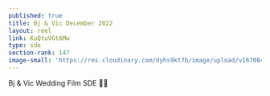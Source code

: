 ```yaml
---
published: true
title: Bj & Vic December 2022
layout: reel
link: KuQtuVGt6Mw
type: sde
section-rank: 147
image-small: 'https://res.cloudinary.com/dyhs9kt7b/image/upload/v1670846521/BJ_2.jpg'
---
```

Bj & Vic Wedding Film SDE 💖✨